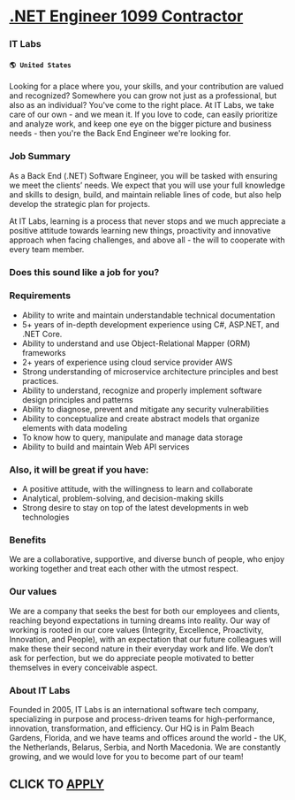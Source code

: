 # [.NET Engineer 1099 Contractor](https://www.remotewlb.com/apply/net-engineer-1099-contractor)  
### IT Labs  
#### `🌎 United States`  

Looking for a place where you, your skills, and your contribution are valued and recognized? Somewhere you can grow not just as a professional, but also as an individual? You've come to the right place. At IT Labs, we take care of our own - and we mean it. If you love to code, can easily prioritize and analyze work, and keep one eye on the bigger picture and business needs - then you're the Back End Engineer we're looking for.

### Job Summary

As a Back End (.NET) Software Engineer, you will be tasked with ensuring we meet the clients’ needs. We expect that you will use your full knowledge and skills to design, build, and maintain reliable lines of code, but also help develop the strategic plan for projects.

At IT Labs, learning is a process that never stops and we much appreciate a positive attitude towards learning new things, proactivity and innovative approach when facing challenges, and above all - the will to cooperate with every team member.

### Does this sound like a job for you?

### Requirements

  * Ability to write and maintain understandable technical documentation
  * 5+ years of in-depth development experience using C#, ASP.NET, and .NET Core.
  * Ability to understand and use Object-Relational Mapper (ORM) frameworks
  * 2+ years of experience using cloud service provider AWS 
  * Strong understanding of microservice architecture principles and best practices.
  * Ability to understand, recognize and properly implement software design principles and patterns
  * Ability to diagnose, prevent and mitigate any security vulnerabilities
  * Ability to conceptualize and create abstract models that organize elements with data modeling
  * To know how to query, manipulate and manage data storage
  * Ability to build and maintain Web API services

### Also, it will be great if you have:

  * A positive attitude, with the willingness to learn and collaborate
  * Analytical, problem-solving, and decision-making skills
  * Strong desire to stay on top of the latest developments in web technologies

### Benefits

We are a collaborative, supportive, and diverse bunch of people, who enjoy working together and treat each other with the utmost respect.

### Our values

We are a company that seeks the best for both our employees and clients, reaching beyond expectations in turning dreams into reality. Our way of working is rooted in our core values (Integrity, Excellence, Proactivity, Innovation, and People), with an expectation that our future colleagues will make these their second nature in their everyday work and life. We don’t ask for perfection, but we do appreciate people motivated to better themselves in every conceivable aspect.

### About IT Labs

Founded in 2005, IT Labs is an international software tech company, specializing in purpose and process-driven teams for high-performance, innovation, transformation, and efficiency. Our HQ is in Palm Beach Gardens, Florida, and we have teams and offices around the world - the UK, the Netherlands, Belarus, Serbia, and North Macedonia. We are constantly growing, and we would love for you to become part of our team!

  
## CLICK TO [APPLY](https://www.remotewlb.com/apply/net-engineer-1099-contractor)

